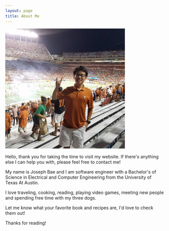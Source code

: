 ```yaml
---
layout: page
title: About Me
---
```


<img src="/files/pictures/UT%2050-47.jpg" alt="UTvsND 2016 50-47" style="width:75%;text-align:center;margin: auto;">

<p class="message">
  Hello, thank you for taking the time to visit my website. If there's 
    anything else I can help you with, please feel free to contact me!
</p>

My name is Joseph Bae and I am software engineer with a Bachelor's of
Science in Electrical and Computer Engineering from the University of
Texas At Austin.

I love traveling, cooking, reading, playing video games,
meeting new people and spending free time with my three dogs.

Let me know what your favorite book and recipes are,
I'd love to check them out!

Thanks for reading!
